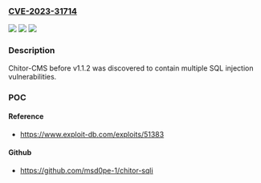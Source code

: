 ### [CVE-2023-31714](https://cve.mitre.org/cgi-bin/cvename.cgi?name=CVE-2023-31714)
![](https://img.shields.io/static/v1?label=Product&message=n%2Fa&color=blue)
![](https://img.shields.io/static/v1?label=Version&message=n%2Fa&color=blue)
![](https://img.shields.io/static/v1?label=Vulnerability&message=n%2Fa&color=brighgreen)

### Description

Chitor-CMS before v1.1.2 was discovered to contain multiple SQL injection vulnerabilities.

### POC

#### Reference
- https://www.exploit-db.com/exploits/51383

#### Github
- https://github.com/msd0pe-1/chitor-sqli


